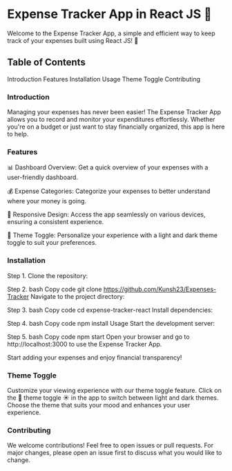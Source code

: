 # Expense Tracker App in React JS 💸
Welcome to the Expense Tracker App, a simple and efficient way to keep track of your expenses built using React JS! 🚀

## Table of Contents
Introduction
Features
Installation
Usage
Theme Toggle
Contributing

### Introduction
Managing your expenses has never been easier! The Expense Tracker App allows you to record and monitor your expenditures effortlessly. Whether you're on a budget or just want to stay financially organized, this app is here to help.

### Features
📊 Dashboard Overview: Get a quick overview of your expenses with a user-friendly dashboard.

💰 Expense Categories: Categorize your expenses to better understand where your money is going.

📱 Responsive Design: Access the app seamlessly on various devices, ensuring a consistent experience.

🎨 Theme Toggle: Personalize your experience with a light and dark theme toggle to suit your preferences.

### Installation
Step 1. Clone the repository:

Step 2. bash
Copy code
git clone https://github.com/Kunsh23/Expenses-Tracker
Navigate to the project directory:

Step 3. bash
Copy code
cd expense-tracker-react
Install dependencies:

Step 4. bash
Copy code
npm install
Usage
Start the development server:

Step 5. bash
Copy code
npm start
Open your browser and go to http://localhost:3000 to use the Expense Tracker App.

Start adding your expenses and enjoy financial transparency!

### Theme Toggle
Customize your viewing experience with our theme toggle feature. Click on the 🌙 theme toggle ☀️ in the app to switch between light and dark themes. Choose the theme that suits your mood and enhances your user experience.

### Contributing
We welcome contributions! Feel free to open issues or pull requests. For major changes, please open an issue first to discuss what you would like to change.
